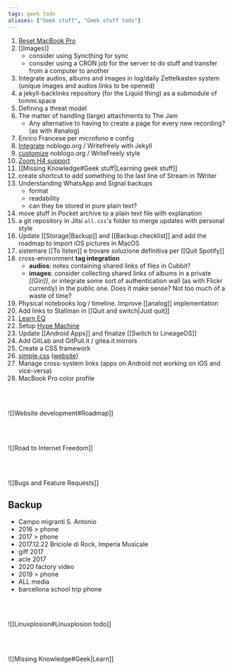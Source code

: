 ```yaml
---
tags: geek todo
aliases: ["Geek stuff", "Geek stuff todo"]
---
```

1. [Reset MacBook Pro](https://www.wired.com/story/how-to-factory-reset-mac-windows-chromebook "Factory reset MacOS")
1. [[Images]]
	- consider using Syncthing for sync
	- consider using a CRON job for the server to do stuff and transfer from a computer to another
3. Integrate audios, albums and images in log/daily Zettelkasten system (unique images and audios links to be opened)
1. a jekyll-backlinks repository (for the Liquid thing) as a submodule of tommi.space
4. Defining a threat model
5. The matter of handling (large) attachments to The Jam
	- Any alternative to having to create a page for every new recording? (as with #analog)
13. Enrico Francese per microfono e config
1. [Integrate](https://github.com/cjeller1592/WriteFreely-API) noblogo.org / Writefreely with Jekyll
2. [customize](https://writefreely.org/docs/latest/writer/css) noblogo.org / WriteFreely style
20. [Zoom H4 support](https://zoomcorp.com "Zoom official website")
21. [[Missing Knowledge#Geek stuff|Learning geek stuff]]
1. create shortcut to add something to the last line of Stream in 1Writer
23. Understanding WhatsApp and Signal backups
	- format
	- readability
	- can they be stored in pure plain text?
12. move stuff in Pocket archive to a plain text file with explanation
9. a git repository in Jitsi `all.css`'s folder to merge updates with personal style
13. Update [[Storage|Backup]] and [[Backup checklist]] and add the roadmap to import iOS pictures in MacOS
14. sistemare [[To listen]] e trovare soluzione definitiva per [[Quit Spotify]]
15. cross-environment **tag integration**
	- **audios**: notes containing shared links of files in Cubbit?
	- **images**: consider collecting shared links of albums in a private *[[Giri]]*, or integrate some sort of authentication wall (as with Flickr currently) in the public one. Does it make sense? Not too much of a waste of time?
24. Physical notebooks log / timeline. Improve [[analog]] implementation
25. Add links to Stallman in [[Quit and switch|Just quit]]
26. [Learn EQ](https://youtu.be/e4C5DxOepsM)
27. Setup [Hype Machine](https://hypem.com)
29. Update [[Android Apps]] and finalize [[Switch to LineageOS]]
30. Add GitLab and GitPull.it / gitea.it mirrors
30. Create a CSS framework
24. [simple.css](https://github.com/xplosionmind/simple.css) ([website](https://simplecss.org))
31. Manage cross-system links (apps on Android not working on iOS and vice-versa)
22. MacBook Pro color profile

<br>
<br>

![[Website development#Roadmap]]

<br>
<br>

![[Road to Internet Freedom]]

<br>
<br>

![[Bugs and Feature Requests]]

## Backup

- Campo migranti S. Antonio
- 2016 \> phone
- 2017 \> phone
- 2017.12.22 Briciole di Rock, Imperia Musicale
- giff 2017
- acle 2017
- 2020 factory video
- 2019 \> phone
- ALL media
- barcellona school trip phone

<br>
<br>

![[Linuxplosion#Linuxplosion todo]]

<br>
<br>

![[Missing Knowledge#Geek|Learn]]